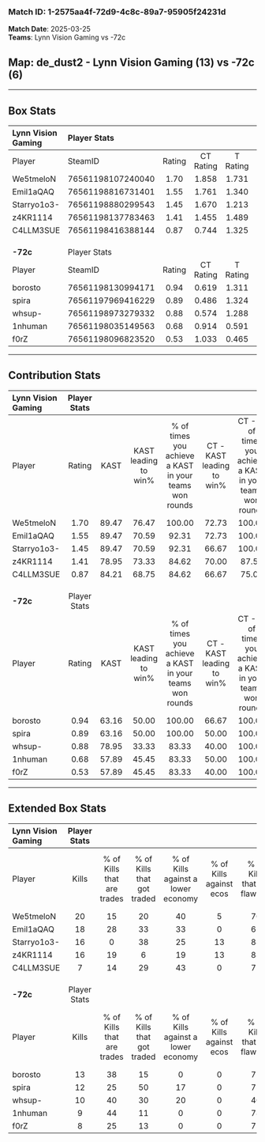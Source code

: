 ### Match ID: 1-2575aa4f-72d9-4c8c-89a7-95905f24231d  
**Match Date**: 2025-03-25  
**Teams**: Lynn Vision Gaming vs -72c  

## **Map**: de_dust2 - Lynn Vision Gaming (13) vs -72c (6)  
---  

## Box Stats  

| **Lynn Vision Gaming** | Player Stats      |        |           |          |       |      |       |         |        |      |     |
| :- | :- | :-: | :-: | :-: | :-: | :-: | :-: | :-: | :-: | :-: | :-: |
| Player                 | SteamID           | Rating | CT Rating | T Rating | KAST  | ADR  | Kills | Assists | Deaths | K/D  | HS% |
| We5tmeloN              | 76561198107240040 |  1.70  |   1.858   |  1.731   | 89.47 | 98.9 |  20   |    7    |   10   | 2.00 | 50  |
| Emil1aQAQ              | 76561198816731401 |  1.55  |   1.761   |  1.340   | 89.47 | 93.8 |  18   |    4    |   11   | 1.64 | 55  |
| Starryo1o3-            | 76561198880299543 |  1.45  |   1.670   |  1.213   | 89.47 | 98.1 |  16   |    5    |   12   | 1.33 | 62  |
| z4KR1114               | 76561198137783463 |  1.41  |   1.455   |  1.489   | 78.95 | 91.1 |  16   |    6    |   10   | 1.60 | 37  |
| C4LLM3SUE              | 76561198416388144 |  0.87  |   0.744   |  1.325   | 84.21 | 36.2 |   7   |    3    |   9    | 0.78 | 42  |
|                        |                   |        |           |          |       |      |       |         |        |      |     |
|                        |                   |        |           |          |       |      |       |         |        |      |     |
|                        |                   |        |           |          |       |      |       |         |        |      |     |
| **-72c**               | Player Stats      |        |           |          |       |      |       |         |        |      |     |
| Player                 | SteamID           | Rating | CT Rating | T Rating | KAST  | ADR  | Kills | Assists | Deaths | K/D  | HS% |
| borosto                | 76561198130994171 |  0.94  |   0.619   |  1.311   | 63.16 | 80.5 |  13   |    4    |   16   | 0.81 | 69  |
| spira                  | 76561197969416229 |  0.89  |   0.486   |  1.324   | 63.16 | 71.3 |  12   |    3    |   15   | 0.80 | 66  |
| whsup-                 | 76561198973279332 |  0.88  |   0.574   |  1.288   | 78.95 | 63.2 |  10   |    2    |   15   | 0.67 | 60  |
| 1nhuman                | 76561198035149563 |  0.68  |   0.914   |  0.591   | 57.89 | 50.0 |   9   |    4    |   14   | 0.64 | 77  |
| f0rZ                   | 76561198096823520 |  0.53  |   1.033   |  0.465   | 57.89 | 48.8 |   8   |    1    |   17   | 0.47 | 25  |
---  

## Contribution Stats  

| **Lynn Vision Gaming** | Player Stats |       |                      |                                                        |                           |                                                             |                          |                                                            |
| :- | :-: | :-: | :-: | :-: | :-: | :-: | :-: | :-: |
| Player                 |    Rating    | KAST  | KAST leading to win% | % of times you achieve a KAST in your teams won rounds | CT - KAST leading to win% | CT - % of times you achieve a KAST in your teams won rounds | T - KAST leading to win% | T - % of times you achieve a KAST in your teams won rounds |
| We5tmeloN              |     1.70     | 89.47 |        76.47         |                         100.00                         |           72.73           |                           100.00                            |          83.33           |                           100.00                           |
| Emil1aQAQ              |     1.55     | 89.47 |        70.59         |                         92.31                          |           72.73           |                           100.00                            |          66.67           |                           80.00                            |
| Starryo1o3-            |     1.45     | 89.47 |        70.59         |                         92.31                          |           66.67           |                           100.00                            |          80.00           |                           80.00                            |
| z4KR1114               |     1.41     | 78.95 |        73.33         |                         84.62                          |           70.00           |                            87.50                            |          80.00           |                           80.00                            |
| C4LLM3SUE              |     0.87     | 84.21 |        68.75         |                         84.62                          |           66.67           |                            75.00                            |          71.43           |                           100.00                           |
|                        |              |       |                      |                                                        |                           |                                                             |                          |                                                            |
|                        |              |       |                      |                                                        |                           |                                                             |                          |                                                            |
|                        |              |       |                      |                                                        |                           |                                                             |                          |                                                            |
| **-72c**               | Player Stats |       |                      |                                                        |                           |                                                             |                          |                                                            |
| Player                 |    Rating    | KAST  | KAST leading to win% | % of times you achieve a KAST in your teams won rounds | CT - KAST leading to win% | CT - % of times you achieve a KAST in your teams won rounds | T - KAST leading to win% | T - % of times you achieve a KAST in your teams won rounds |
| borosto                |     0.94     | 63.16 |        50.00         |                         100.00                         |           66.67           |                           100.00                            |          44.44           |                           100.00                           |
| spira                  |     0.89     | 63.16 |        50.00         |                         100.00                         |           50.00           |                           100.00                            |          50.00           |                           100.00                           |
| whsup-                 |     0.88     | 78.95 |        33.33         |                         83.33                          |           40.00           |                           100.00                            |          30.00           |                           75.00                            |
| 1nhuman                |     0.68     | 57.89 |        45.45         |                         83.33                          |           50.00           |                           100.00                            |          42.86           |                           75.00                            |
| f0rZ                   |     0.53     | 57.89 |        45.45         |                         83.33                          |           40.00           |                           100.00                            |          50.00           |                           75.00                            |
---  

## Extended Box Stats  

| **Lynn Vision Gaming** | Player Stats |                            |                            |                                    |                         |                              |                                 |        |                             |                                     |                          |                               |                            |
| :- | :-: | :-: | :-: | :-: | :-: | :-: | :-: | :-: | :-: | :-: | :-: | :-: | :-: |
| Player                 |    Kills     | % of Kills that are trades | % of Kills that got traded | % of Kills against a lower economy | % of Kills against ecos | % of Kills that are flawless | % of Kills that are close duels | Deaths | % of Deaths that get traded | % of Deaths against a lower economy | % of Deaths against ecos | % of Deaths that are flawless | % of Deaths that are close |
| We5tmeloN              |      20      |             15             |             20             |                 40                 |            5            |              70              |                5                |   10   |             40              |                 10                  |            0             |              80               |             0              |
| Emil1aQAQ              |      18      |             28             |             33             |                 33                 |            0            |              61              |                0                |   11   |             18              |                  9                  |            0             |              36               |             0              |
| Starryo1o3-            |      16      |             0              |             38             |                 25                 |           13            |              88              |                0                |   12   |             17              |                 25                  |            8             |              75               |             17             |
| z4KR1114               |      16      |             19             |             6              |                 19                 |           13            |              88              |                0                |   10   |             20              |                 20                  |            10            |              80               |             10             |
| C4LLM3SUE              |      7       |             14             |             29             |                 43                 |            0            |              71              |               14                |   9    |             33              |                 11                  |            0             |              78               |             11             |
|                        |              |                            |                            |                                    |                         |                              |                                 |        |                             |                                     |                          |                               |                            |
|                        |              |                            |                            |                                    |                         |                              |                                 |        |                             |                                     |                          |                               |                            |
|                        |              |                            |                            |                                    |                         |                              |                                 |        |                             |                                     |                          |                               |                            |
| **-72c**               | Player Stats |                            |                            |                                    |                         |                              |                                 |        |                             |                                     |                          |                               |                            |
| Player                 |    Kills     | % of Kills that are trades | % of Kills that got traded | % of Kills against a lower economy | % of Kills against ecos | % of Kills that are flawless | % of Kills that are close duels | Deaths | % of Deaths that get traded | % of Deaths against a lower economy | % of Deaths against ecos | % of Deaths that are flawless | % of Deaths that are close |
| borosto                |      13      |             38             |             15             |                 0                  |            0            |              77              |                8                |   16   |             25              |                 13                  |            0             |              75               |             6              |
| spira                  |      12      |             25             |             50             |                 17                 |            0            |              75              |                0                |   15   |             27              |                 13                  |            0             |              80               |             7              |
| whsup-                 |      10      |             40             |             30             |                 20                 |            0            |              40              |               20                |   15   |             33              |                 13                  |            0             |              60               |             0              |
| 1nhuman                |      9       |             44             |             11             |                 0                  |            0            |              78              |               11                |   14   |              7              |                 14                  |            0             |              71               |             0              |
| f0rZ                   |      8       |             25             |             13             |                 0                  |            0            |              75              |                0                |   17   |             29              |                 12                  |            0             |              88               |             0              |
